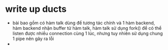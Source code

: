 # write up ducts 
- bài bao gồm có hàm talk dùng để tương tác chính và 1 hàm backend, hàm backend nhận buffer từ hàm talk, hàm talk sử dụng fork() để có thể listen được nhiều connection cùng 1 lúc, nhưng tuy nhiên sử dụng chung 1 pipe nên gây ra lỗi
- 
